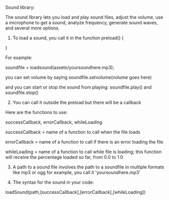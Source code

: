 Sound library: 

The sound library lets you load and play sound files, adjust the volume, use a microphone to get a sound, analyze frequency, generate sound waves, and several more options. 


1. To load a sound, you call it in the function preload() {

}

For example: 

soundfile = loadsound(assets/yoursoundhere.mp3);

you can set volume by saying soundfile.setvolume(volume goes here)

and you can start or stop the sound from playing: soundfile.play() and soundfile.stop()

2. You can call it outside the preload but there will be a callback

 Here are the functions to use:
 
 successCallback, errorCallback, whileLoading
 
 successCallback = name of a function to call when the file loads
 
 errorCallback = name of a function to call if there is an error loading the file
 
 whileLoading = name of a function to call while file is loading; this function will receive the percentage loaded so far, from 0.0 to 1.0
 
3. A path to a sound file involves the path to a soundfile in multiple formats like mp3 or ogg for example, you call it 'yoursoundhere.mp3'

4. The syntax for the sound in your code:

loadSound(path,[successCallback],[errorCallback],[whileLoading])

